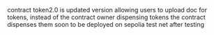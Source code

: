 contract token2.0 is updated version allowing users to upload doc for tokens, instead of the contract owner dispensing tokens the contract dispenses them
soon to be deployed on sepolia test net after testing

